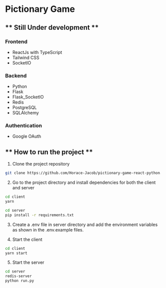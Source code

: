 # Pictionary Game

## ** Still Under development **

### Frontend

- ReactJs with TypeScript
- Tailwind CSS
- SocketIO

### Backend

- Python
- Flask
- Flask_SocketIO
- Redis
- PostgreSQL
- SQLAlchemy

### Authentication

- Google OAuth

## ** How to run the project **

1. Clone the project repository

```bash
git clone https://github.com/Horace-Jacob/pictionary-game-react-python.git
```

2. Go to the project directory and install dependencies for both the client and server

```bash
cd client
yarn
```

```bash
cd server
pip install -r requirements.txt
```

3. Create a .env file in server directory and add the environment variables as shown in the .env.example files.

4. Start the client

```bash
cd client
yarn start
```

5. Start the server

```bash
cd server
redis-server
python run.py
```
